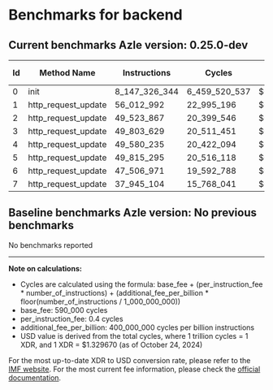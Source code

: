 # Benchmarks for backend

## Current benchmarks Azle version: 0.25.0-dev

| Id  | Method Name         | Instructions  | Cycles        | USD           | USD/Million Calls |
| --- | ------------------- | ------------- | ------------- | ------------- | ----------------- |
| 0   | init                | 8_147_326_344 | 6_459_520_537 | $0.0085890307 | $8_589.03         |
| 1   | http_request_update | 56_012_992    | 22_995_196    | $0.0000305760 | $30.57            |
| 2   | http_request_update | 49_523_867    | 20_399_546    | $0.0000271247 | $27.12            |
| 3   | http_request_update | 49_803_629    | 20_511_451    | $0.0000272735 | $27.27            |
| 4   | http_request_update | 49_580_235    | 20_422_094    | $0.0000271546 | $27.15            |
| 5   | http_request_update | 49_815_295    | 20_516_118    | $0.0000272797 | $27.27            |
| 6   | http_request_update | 47_506_971    | 19_592_788    | $0.0000260519 | $26.05            |
| 7   | http_request_update | 37_945_104    | 15_768_041    | $0.0000209663 | $20.96            |

## Baseline benchmarks Azle version: No previous benchmarks

No benchmarks reported

---

**Note on calculations:**

-   Cycles are calculated using the formula: base_fee + (per_instruction_fee \* number_of_instructions) + (additional_fee_per_billion \* floor(number_of_instructions / 1_000_000_000))
-   base_fee: 590_000 cycles
-   per_instruction_fee: 0.4 cycles
-   additional_fee_per_billion: 400_000_000 cycles per billion instructions
-   USD value is derived from the total cycles, where 1 trillion cycles = 1 XDR, and 1 XDR = $1.329670 (as of October 24, 2024)

For the most up-to-date XDR to USD conversion rate, please refer to the [IMF website](https://www.imf.org/external/np/fin/data/rms_sdrv.aspx).
For the most current fee information, please check the [official documentation](https://internetcomputer.org/docs/current/developer-docs/gas-cost#execution).
